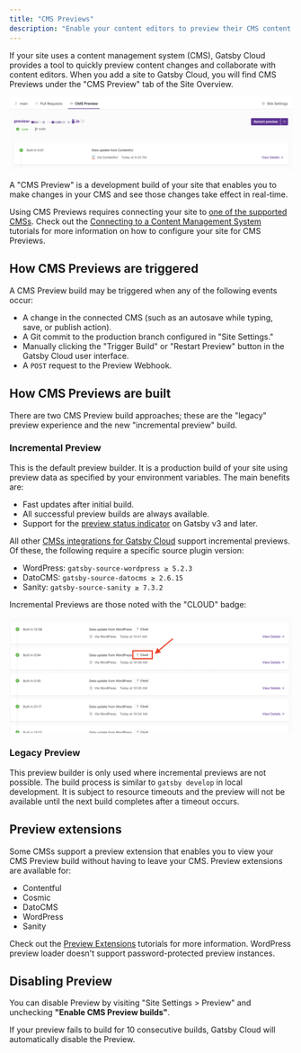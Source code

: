 ```yaml
---
title: "CMS Previews"
description: "Enable your content editors to preview their CMS content changes from Gatsby Cloud"
---
```


If your site uses a content management system (CMS), Gatsby Cloud provides a tool to quickly preview content changes and collaborate with content editors. When you add a site to Gatsby Cloud, you will find CMS Previews under the "CMS Preview" tab of the Site Overview.

![CMS Preview tab on Gatsby Cloud](../../images/cms-preview.png)

A "CMS Preview" is a development build of your site that enables you to make changes in your CMS and see those changes take effect in real-time.

Using CMS Previews requires connecting your site to [one of the supported CMSs](/docs/reference/cloud/hosting-and-data-source-integrations). Check out the [Connecting to a Content Management System](https://support.gatsbyjs.com/hc/en-us/sections/360011112314-Connecting-to-a-Content-Management-System) tutorials for more information on how to configure your site for CMS Previews.

## How CMS Previews are triggered

A CMS Preview build may be triggered when any of the following events occur:

- A change in the connected CMS (such as an autosave while typing, save, or publish action).
- A Git commit to the production branch configured in "Site Settings."
- Manually clicking the "Trigger Build" or "Restart Preview" button in the Gatsby Cloud user interface.
- A `POST` request to the Preview Webhook.

## How CMS Previews are built

There are two CMS Preview build approaches; these are the "legacy" preview experience and the new "incremental preview" build.

### Incremental Preview

This is the default preview builder. It is a production build of your site using preview data as specified by your environment variables. The main benefits are:

- Fast updates after initial build.
- All successful preview builds are always available.
- Support for the [preview status indicator](/docs/reference/release-notes/v3.6/#preview-status-indicator) on Gatsby v3 and later.

All other [CMSs integrations for Gatsby Cloud](https://support.gatsbyjs.com/hc/en-us/sections/360011112314-Connecting-to-a-Content-Management-System) support incremental previews. Of these, the following require a specific source plugin version:

- WordPress: `gatsby-source-wordpress ≥ 5.2.3`
- DatoCMS: `gatsby-source-datocms ≥ 2.6.15`
- Sanity: `gatsby-source-sanity ≥ 7.3.2`

Incremental Previews are those noted with the "CLOUD" badge:

![Incremental preview cloud badge](../../images/incremental-preview-cloud-badge.png)

### Legacy Preview

This preview builder is only used where incremental previews are not possible. The build process is similar to `gatsby develop` in local development. It is subject to resource timeouts and the preview will not be available until the next build completes after a timeout occurs.

## Preview extensions

Some CMSs support a preview extension that enables you to view your CMS Preview build without having to leave your CMS. Preview extensions are available for:

- Contentful
- Cosmic
- DatoCMS
- WordPress
- Sanity

Check out the [Preview Extensions](https://support.gatsbyjs.com/hc/en-us/sections/360012244833) tutorials for more information. WordPress preview loader doesn't support password-protected preview instances.

## Disabling Preview

You can disable Preview by visiting "Site Settings > Preview" and unchecking **"Enable CMS Preview builds"**.

If your preview fails to build for 10 consecutive builds, Gatsby Cloud will automatically disable the Preview.











